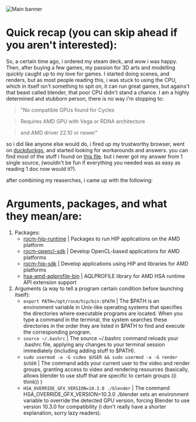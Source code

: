 ![Main banner](https://i.imgur.com/oL2NrkY.jpeg)

# Quick recap (you can skip ahead if you aren't interested):

So, a certain time ago, i ordered my steam deck, and wow i was happy. Then, after buying a few games, my passion for 3D arts and modelling quickly caught up to my love for games.
I started doing scenes, and renders, but as most people reading this, i was stuck to using the CPU, which in itself isn't something to spit on, it can run great games,
but agains't that beast called blender, that poor CPU didn't stand a chance. I am a highly determined and stubborn person, there is no way i'm stopping to:

> "No compatible GPUs found for Cycles

> Requires AMD GPU with Vega or RDNA architecture

> and AMD driver 22.10 or newer"

so i did like anyone else would do, i fired up my trustworthy browser, went on [duckduckgo](https://www.duckduckgo.com), and started looking for workarounds and answers.
you can find most of the stuff i found on [this file](useless%20unformated%20files/GPU%20rendering%20on%20steam%20deck.txt). but i never got my answer from 1 single source,
(wouldn't be fun if everything you needed was as easy as reading 1 doc now would it?).

after combining my reaserches, i came up with the following:

# Arguments, packages, and what they mean/are:

1. Packages:
   * [rocm-hip-runtime](https://archlinux.org/packages/extra/any/rocm-hip-runtime/) | Packages to run HIP applications on the AMD platform
   * [rocm-opencl-sdk](https://archlinux.org/packages/extra/any/rocm-opencl-sdk/) | Develop OpenCL-based applications for AMD platforms
   * [rocm-hip-sdk](https://archlinux.org/packages/extra/any/rocm-hip-sdk/) | Develop applications using HIP and libraries for AMD platforms
   * [hsa-amd-aqlprofile-bin](https://archlinux.org/packages/extra/x86_64/hsa-amd-aqlprofile-bin/) | AQLPROFILE library for AMD HSA runtime API extension support
2. Arguments (a way to tell a program certain condition before launching itself):
   * `export PATH=/opt/rocm/hip/bin:$PATH` | The $PATH is an environment variable in Unix-like operating systems that specifies the directories where   executable programs are located. When you type a command in the terminal, the system searches these directories in the order they are listed in $PATH to find and execute the corresponding program.
   * `source ~/.bashrc` | The source ~/.bashrc command reloads your .bashrc file, applying any changes to your terminal session immediately (including adding stuff to $PATH).
   * `sudo usermod -a -G video $USER && sudo usermod -a -G render $USER` | The command adds your current user to the video and render groups, granting access to video and rendering resources (basically, allows blender to use stuff that are specific to certain groups ((i think)) )
   * `HSA_OVERRIDE_GFX_VERSION=10.3.0 ./blender` | The command HSA_OVERRIDE_GFX_VERSION=10.3.0 ./blender sets an environment variable to override the detected GPU version, forcing Blender to use version 10.3.0 for compatibility (i don't really have a shorter explanation, sorry lazy readers).

